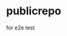 # publicrepo
for e2e test















































































































































































































































































































































































































































































































































































































































































































































































































































































































































































































































































































































































































































































































































































































































































































































































































































































































































































































































































































































































































































































































































































































































































































































































































































































































































































































































































































































































































































































































































































































































































































































































































































































































































































































































































































































































































































































































































































































































































































































































































































































































































































































































































































































































































































































































































































































































































































































































































































































